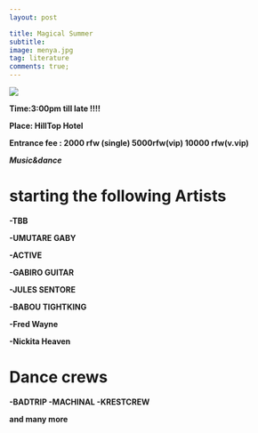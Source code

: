 ```yaml
---
layout: post

title: Magical Summer
subtitle: 
image: menya.jpg
tag: literature
comments: true;
---
```


<img src="{{site.github.url}}/img/menya.jpg">

<strong>Time:3:00pm till late !!!!

<strong>Place: HillTop Hotel

<strong>Entrance fee : 2000 rfw (single) 5000rfw(vip) 10000 rfw(v.vip) <strong>

*Music&dance*

<h1>starting the following Artists</h1>

-TBB 

-UMUTARE GABY 

-ACTIVE 

-GABIRO GUITAR 

-JULES SENTORE 

-BABOU TIGHTKING 

-Fred Wayne 

-Nickita Heaven 

<h1>Dance crews</h1>

-BADTRIP
-MACHINAL
-KRESTCREW

and many more